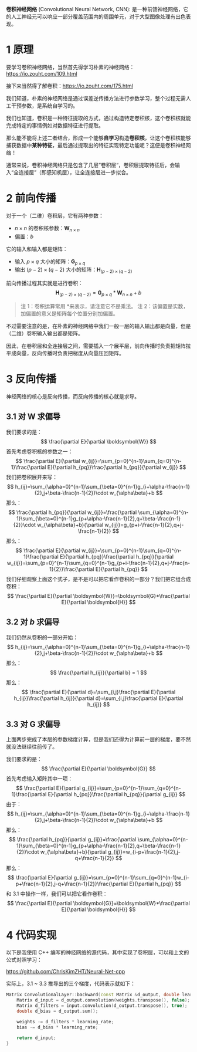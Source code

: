 **卷积神经网络** (Convolutional Neural Network, CNN): 是一种前馈神经网络，它的人工神经元可以响应一部分覆盖范围内的周围单元，对于大型图像处理有出色表现。

<!--more-->

# 1 原理

要学习卷积神经网络，当然首先得学习朴素的神经网络：https://io.zouht.com/109.html

接下来当然得了解卷积：https://io.zouht.com/175.html

我们知道，朴素的神经网络是通过误差逆传播方法进行参数学习，整个过程无需人工干预参数，是系统自学习的。

我们也知道，卷积是一种特征提取的方式，通过构造特定卷积核，这个卷积核就能完成特定的事情例如对数据特征进行提取。

那么能不能将上述二者结合，形成一个能够**自学习**构造**卷积核**，让这个卷积核能够捕获数据中**某种特征**，最后通过提取出的特征实现特定功能呢？这便是卷积神经网络！

通常来说，卷积神经网络只是包含了几层”卷积层“，卷积层提取特征后，会输入“全连接层”（即感知机层），让全连接层进一步拟合。

# 2 前向传播

对于一个（二维）卷积层，它有两种参数：

- $n\times n$ 的卷积核参数：$\boldsymbol{W}_{n\times n}$
- 偏置：$b$

它的输入和输入都是矩阵：

- 输入 $p\times q$ 大小的矩阵：$\boldsymbol{G}_{p\times q}$
- 输出 $(p-2)\times(q-2)$ 大小的矩阵：$\boldsymbol{H}_{(p-2)\times (q-2)}$

前向传播过程其实就是进行卷积：
$$
\boldsymbol{H}_{(p-2)\times (q-2)}=\boldsymbol{G}_{p\times q}*\boldsymbol{W}_{n\times n}+b
$$

> 注 1：卷积运算常用 $*$​ 来表示，请注意它不是乘法。
> 注 2：该偏置是实数，加偏置的意义是矩阵每个位置分别加偏置。

不过需要注意的是，在朴素的神经网络中我们一般一层的输入输出都是向量，但是（二维）卷积输入输出都是矩阵。

因此，在卷积层和全连接层之间，需要插入一个展平层，前向传播时负责把矩阵拉平成向量，反向传播时负责把梯度从向量压回矩阵。

# 3 反向传播

神经网络的核心是反向传播，而反向传播的核心就是求导。

## 3.1 对 $\boldsymbol{W}$​ 求偏导

我们要求的是：
$$
\frac{\partial E}{\partial \boldsymbol{W}}
$$
首先考虑卷积核的参数之一：
$$
\frac{\partial E}{\partial w_{ij}}=\sum_{p=0}^{n-1}\sum_{q=0}^{n-1}\frac{\partial E}{\partial h_{pq}}\frac{\partial h_{pq}}{\partial w_{ij}}
$$
我们把卷积展开来写：
$$
h_{ij}=\sum_{\alpha=0}^{n-1}\sum_{\beta=0}^{n-1}g_{i+\alpha-\frac{n-1}{2},j+\beta-\frac{n-1}{2}}\cdot w_{\alpha\beta}+b
$$
那么：
$$
\frac{\partial h_{pq}}{\partial w_{ij}}=\frac{\partial \sum_{\alpha=0}^{n-1}\sum_{\beta=0}^{n-1}g_{p+\alpha-\frac{n-1}{2},q+\beta-\frac{n-1}{2}}\cdot w_{\alpha\beta}+b}{\partial w_{ij}}=g_{p+i-\frac{n-1}{2},q+j-\frac{n-1}{2}}
$$
那么：
$$
\frac{\partial E}{\partial w_{ij}}=\sum_{p=0}^{n-1}\sum_{q=0}^{n-1}\frac{\partial E}{\partial h_{pq}}\frac{\partial h_{pq}}{\partial w_{ij}}=\sum_{p=0}^{n-1}\sum_{q=0}^{n-1}g_{p+i-\frac{n-1}{2},q+j-\frac{n-1}{2}}\frac{\partial E}{\partial h_{pq}}
$$
我们仔细观察上面这个式子，是不是可以把它看作卷积的一部分？我们把它组合成卷积：
$$
\frac{\partial E}{\partial \boldsymbol{W}}=\boldsymbol{G}*\frac{\partial E}{\partial \boldsymbol{H}}
$$

## 3.2 对 $b$ 求偏导

我们仍然从卷积的一部分开始：
$$
h_{ij}=\sum_{\alpha=0}^{n-1}\sum_{\beta=0}^{n-1}g_{i+\alpha-\frac{n-1}{2},j+\beta-\frac{n-1}{2}}\cdot w_{\alpha\beta}+b
$$
那么：
$$
\frac{\partial h_{ij}}{\partial b} = 1
$$
那么：
$$
\frac{\partial E}{\partial d}=\sum_{i,j}\frac{\partial E}{\partial h_{ij}}\frac{\partial h_{ij}}{\partial d}=\sum_{i,j}\frac{\partial E}{\partial h_{ij}}
$$

## 3.3 对 $\boldsymbol{G}$ 求偏导

上面两步完成了本层的参数梯度计算，但是我们还得为计算前一层的梯度，要不然就没法继续往前传了。

我们要求的是：
$$
\frac{\partial E}{\partial \boldsymbol{G}}
$$
首先考虑输入矩阵其中一项：
$$
\frac{\partial E}{\partial g_{ij}}=\sum_{p=0}^{n-1}\sum_{q=0}^{n-1}\frac{\partial E}{\partial h_{pq}}\frac{\partial h_{pq}}{\partial g_{ij}}
$$
由于：
$$
h_{ij}=\sum_{\alpha=0}^{n-1}\sum_{\beta=0}^{n-1}g_{i+\alpha-\frac{n-1}{2},j+\beta-\frac{n-1}{2}}\cdot w_{\alpha\beta}+b
$$
那么：
$$
\frac{\partial h_{pq}}{\partial g_{ij}}=\frac{\partial \sum_{\alpha=0}^{n-1}\sum_{\beta=0}^{n-1}g_{p+\alpha-\frac{n-1}{2},q+\beta-\frac{n-1}{2}}\cdot w_{\alpha\beta}+b}{\partial g_{ij}}=w_{i-p+\frac{n-1}{2},j-q+\frac{n-1}{2}}
$$
那么：
$$
\frac{\partial E}{\partial g_{ij}}=\sum_{p=0}^{n-1}\sum_{q=0}^{n-1}w_{i-p+\frac{n-1}{2},j-q+\frac{n-1}{2}}\frac{\partial E}{\partial h_{pq}}
$$
和 3.1 中操作一样，我们可以把它看作卷积：
$$
\frac{\partial E}{\partial \boldsymbol{G}}=\boldsymbol{W}*\frac{\partial E}{\partial \boldsymbol{H}}
$$

# 4 代码实现

以下是我使用 C++ 编写的神经网络的源代码，其中实现了卷积层，可以和上文的公式对照学习：

https://github.com/ChrisKimZHT/Neural-Net-cpp

实际上，3.1 ~ 3.3 推导出的三个梯度，代码表示就如下：

```cpp
Matrix ConvolutionalLayer::backward(const Matrix &d_output, double learning_rate) {
    Matrix d_input = d_output.convolution(weights.transpose(), false);
    Matrix d_filters = input.convolution(d_output.transpose(), true);
    double d_bias = d_output.sum();

    weights -= d_filters * learning_rate;
    bias -= d_bias * learning_rate;

    return d_input;
}
```


